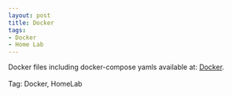 ```yaml
---
layout: post
title: Docker
tags:
- Docker
- Home Lab
---
```


Docker files including docker-compose yamls available at: <a href="https://github.com/StartTheTrip/Docker">Docker</a>.<br><br>
Tag: Docker, HomeLab